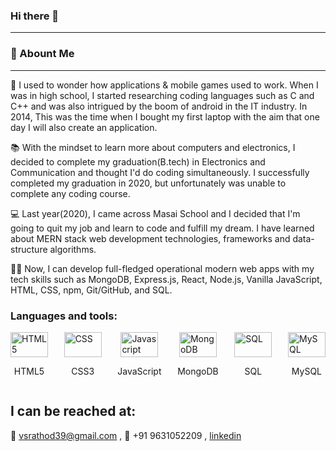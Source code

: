 ### Hi there 👋
---

<!--
**vsrathod39/vsrathod39** is a ✨ _special_ ✨ repository because its `README.md` (this file) appears on your GitHub profile.

Here are some ideas to get you started:

- 🔭 I’m currently working on ...
- 🌱 I’m currently learning ...
- 👯 I’m looking to collaborate on ...
- 🤔 I’m looking for help with ...
- 💬 Ask me about ...
- 📫 How to reach me: ...
- 😄 Pronouns: ...
- ⚡ Fun fact: ...
-->
### 🚀 Abount Me
---

🤔 I used to wonder how applications & mobile games used to work. When I was in high school, I started researching coding languages such as C and C++ and was also intrigued by the boom of android in the IT industry. In 2014, This was the time when I bought my first laptop with the aim that one day I will also create an application.

📚 With the mindset to learn more about computers and electronics, I decided to complete my graduation(B.tech) in Electronics and Communication and thought I'd do coding simultaneously. I successfully completed my graduation in 2020, but unfortunately was unable to complete any coding course.

💻 Last year(2020), I came across Masai School and I decided that I'm going to quit my job and learn to code and fulfill my dream. I have learned about MERN stack web development technologies, frameworks and data-structure algorithms.

🐱‍💻 Now, I can develop full-fledged operational modern web apps with my tech skills such as MongoDB, Express.js, React, Node.js, Vanilla JavaScript, HTML, CSS, npm, Git/GitHub, and SQL.

### Languages and tools:
<div
      style="display: flex; align-items: center; justify-content: space-between"
    >
      <div style="display: flex; align-items: center; flex-direction: column">
        <img
          src="https://vikas.vercel.app/assets/img/html5-300x300.jpg"
          width="60"
          height="40"
          alt="HTML5"
        />
        <p>HTML5</p>
      </div>
      <div style="display: flex; align-items: center; flex-direction: column">
        <img
          src="https://vikas.vercel.app/assets/img/css3-300x300.jpg"
          width="60"
          height="40"
          alt="CSS"
        />
        <p>CSS3</p>
      </div>
      <div style="display: flex; align-items: center; flex-direction: column">
        <img
          src="https://vikas.vercel.app/assets/img/javascript_logo.png"
          width="60"
          height="40"
          alt="Javascript"
        />
        <p>JavaScript</p>
      </div>
      <div style="display: flex; align-items: center; flex-direction: column">
        <img
          src="https://vikas.vercel.app/assets/img/mongodb_logo.jpg"
          width="60"
          height="40"
          alt="MongoDB"
        />
        <p>MongoDB</p>
      </div>
      <div style="display: flex; align-items: center; flex-direction: column">
        <img
          src="https://vikas.vercel.app/assets/img/sql_logo.jpg"
          width="60"
          height="40"
          alt="SQL"
        />
        <p>SQL</p>
      </div>
      <div style="display: flex; align-items: center; flex-direction: column">
        <img
          src="https://vikas.vercel.app/assets/img/mysql-logo-1-300x300.jpg"
          width="60"
          height="40"
          alt="MySQL"
        />
        <p>MySQL</p>
      </div>
    </div>

I can be reached at:
---

📧 vsrathod39@gmail.com , 📲 +91 9631052209 , [linkedin](https://www.linkedin.com/in/vikas-kumar39/)
<!-- ![linkedin](https://img.shields.io/badge/Linkedin-000000?style=for-the-badge&logo=Linkedin&logoColor=white) -->
